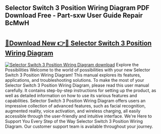 ## Selector Switch 3 Position Wiring Diagram PDF Download Free - Part-sxw User Guide Repair BcMwH

# <h2><a href="http://dfprtj8.blite.top/?on=Selector+Switch+3+Position+Wiring+Diagram">🔗Download New 👉🔴 Selector Switch 3 Position Wiring Diagram</a></h2>

[![Selector Switch 3 Position Wiring Diagram download](https://i.imgur.com/lujVjoI.png)](http://dfprtj8.blite.top/?on=Selector+Switch+3+Position+Wiring+Diagram)
Explore the Possibilities Welcome to the world of possibilities with your new Selector Switch 3 Position Wiring Diagram! This manual explores its features, applications, and troubleshooting solutions. To make the most of your Selector Switch 3 Position Wiring Diagram, please read this user manual carefully. It contains step-by-step instructions for setting up the product, as well as detailed information on how to use its various features and capabilities. Selector Switch 3 Position Wiring Diagram offers users an impressive collection of advanced features, such as facial recognition, augmented reality, voice activation, and wireless charging, all easily accessible through the user-friendly and intuitive interface. We're Here to Support You Every Step of the Way Selector Switch 3 Position Wiring Diagram. Our customer support team is available throughout your journey.
